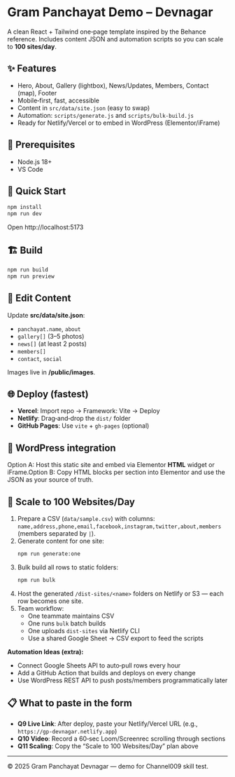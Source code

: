 # Gram Panchayat Demo – Devnagar

A clean React + Tailwind one‑page template inspired by the Behance reference. Includes content JSON and automation scripts so you can scale to **100 sites/day**.

## ✨ Features
- Hero, About, Gallery (lightbox), News/Updates, Members, Contact (map), Footer
- Mobile‑first, fast, accessible
- Content in `src/data/site.json` (easy to swap)
- Automation: `scripts/generate.js` and `scripts/bulk-build.js`
- Ready for Netlify/Vercel or to embed in WordPress (Elementor/iFrame)

## 🧰 Prerequisites
- Node.js 18+
- VS Code

## 🚀 Quick Start
```bash
npm install
npm run dev
```
Open http://localhost:5173

## 🏗️ Build
```bash
npm run build
npm run preview
```

## 📝 Edit Content
Update **src/data/site.json**:
- `panchayat.name`, `about`
- `gallery[]` (3–5 photos)
- `news[]` (at least 2 posts)
- `members[]`
- `contact`, `social`

Images live in **/public/images**.

## 🌐 Deploy (fastest)
- **Vercel**: Import repo → Framework: Vite → Deploy
- **Netlify**: Drag‑and‑drop the `dist/` folder
- **GitHub Pages**: Use `vite` + `gh-pages` (optional)

## 🧩 WordPress integration
Option A: Host this static site and embed via Elementor **HTML** widget or iFrame.Option B: Copy HTML blocks per section into Elementor and use the JSON as your source of truth.

## 🤖 Scale to 100 Websites/Day
1. Prepare a CSV (`data/sample.csv`) with columns: `name,address,phone,email,facebook,instagram,twitter,about,members` (members separated by `|`).
2. Generate content for one site:
   ```bash
   npm run generate:one
   ```
3. Bulk build all rows to static folders:
   ```bash
   npm run bulk
   ```
4. Host the generated `/dist-sites/<name>` folders on Netlify or S3 — each row becomes one site.
5. Team workflow:
   - One teammate maintains CSV
   - One runs `bulk` batch builds
   - One uploads `dist-sites` via Netlify CLI
   - Use a shared Google Sheet → CSV export to feed the scripts

**Automation Ideas (extra):**
- Connect Google Sheets API to auto‑pull rows every hour
- Add a GitHub Action that builds and deploys on every change
- Use WordPress REST API to push posts/members programmatically later

## 📋 What to paste in the form
- **Q9 Live Link**: After deploy, paste your Netlify/Vercel URL (e.g., `https://gp-devnagar.netlify.app`)
- **Q10 Video**: Record a 60‑sec Loom/Screenrec scrolling through sections
- **Q11 Scaling**: Copy the “Scale to 100 Websites/Day” plan above

---

© 2025 Gram Panchayat Devnagar — demo for Channel009 skill test.
